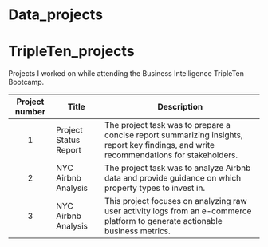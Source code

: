 # Data_projects
# TripleTen_projects
Projects I worked on while attending the Business Intelligence TripleTen Bootcamp.


| Project number | Title | Description |
| :-----------: | ----------- |----------- |
| 1 | Project Status Report | The project task was to prepare a concise report summarizing insights, report key findings, and write recommendations for stakeholders.|
| 2 | NYC Airbnb Analysis| The project task was to analyze Airbnb data and provide guidance on which property types to invest in. |
| 3 | NYC Airbnb Analysis| This project focuses on analyzing raw user activity logs from an e-commerce platform to generate actionable business metrics. | 
